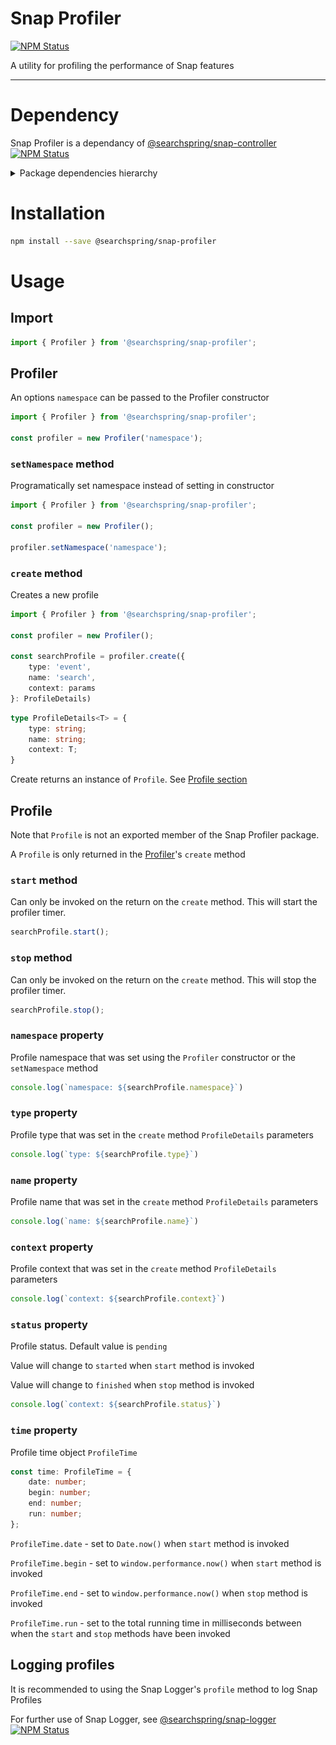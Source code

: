 # Snap Profiler

<a href="https://www.npmjs.com/package/@searchspring/snap-profiler"><img alt="NPM Status" src="https://img.shields.io/npm/v/@searchspring/snap-profiler.svg?style=flat"></a>

A utility for profiling the performance of Snap features

---

# Dependency

Snap Profiler is a dependancy of [@searchspring/snap-controller](../snap-controller) <a href="https://www.npmjs.com/package/@searchspring/snap-controller"><img alt="NPM Status" src="https://img.shields.io/npm/v/@searchspring/snap-controller.svg?style=flat"></a>


<details>
    <summary>Package dependencies hierarchy</summary>
    <br/>
    <img src="../../images/snap-dependencies.jpg"/>
</details>


# Installation

```bash
npm install --save @searchspring/snap-profiler
```


# Usage
## Import
```typescript
import { Profiler } from '@searchspring/snap-profiler';
```


<h2 id="Profiler">Profiler</h2>

An options `namespace` can be passed to the Profiler constructor

```typescript
import { Profiler } from '@searchspring/snap-profiler';

const profiler = new Profiler('namespace');
```

### `setNamespace` method

Programatically set namespace instead of setting in constructor

```typescript
import { Profiler } from '@searchspring/snap-profiler';

const profiler = new Profiler();

profiler.setNamespace('namespace');
```

### `create` method
Creates a new profile

```typescript
import { Profiler } from '@searchspring/snap-profiler';

const profiler = new Profiler();

const searchProfile = profiler.create({ 
    type: 'event', 
    name: 'search', 
    context: params
}: ProfileDetails)
```

```typescript
type ProfileDetails<T> = { 
    type: string; 
    name: string; 
    context: T;
}
```

Create returns an instance of `Profile`. See [Profile section](#Profile)


<h2 id="Profile">Profile</h2>

Note that `Profile` is not an exported member of the Snap Profiler package.

A `Profile` is only returned in the [Profiler](#Profiler)'s `create` method

### `start` method
Can only be invoked on the return on the `create` method. 
This will start the profiler timer.

```typescript
searchProfile.start();
```

### `stop` method
Can only be invoked on the return on the `create` method. 
This will stop the profiler timer.

```typescript
searchProfile.stop();
```

### `namespace` property
Profile namespace that was set using the `Profiler` constructor or the `setNamespace` method

```typescript
console.log(`namespace: ${searchProfile.namespace}`)
```

### `type` property
Profile type that was set in the `create` method `ProfileDetails` parameters

```typescript
console.log(`type: ${searchProfile.type}`)
```

### `name` property
Profile name that was set in the `create` method `ProfileDetails` parameters

```typescript
console.log(`name: ${searchProfile.name}`)
```

### `context` property
Profile context that was set in the `create` method `ProfileDetails` parameters

```typescript
console.log(`context: ${searchProfile.context}`)
```

### `status` property
Profile status. Default value is `pending`

Value will change to `started` when `start` method is invoked

Value will change to `finished` when `stop` method is invoked

```typescript
console.log(`context: ${searchProfile.status}`)
```

### `time` property
Profile time object `ProfileTime`

```typescript
const time: ProfileTime = {
	date: number;
	begin: number;
	end: number;
	run: number;
};
```

`ProfileTime.date` - set to `Date.now()` when `start` method is invoked

`ProfileTime.begin` - set to `window.performance.now()` when `start` method is invoked

`ProfileTime.end` - set to `window.performance.now()` when `stop` method is invoked

`ProfileTime.run` - set to the total running time in milliseconds between when the `start` and `stop` methods have been invoked


## Logging profiles
It is recommended to using the Snap Logger's `profile` method to log Snap Profiles

For further use of Snap Logger, see [@searchspring/snap-logger](../snap-logger) <a href="https://www.npmjs.com/package/@searchspring/snap-logger"><img alt="NPM Status" src="https://img.shields.io/npm/v/@searchspring/snap-logger.svg?style=flat"></a>


